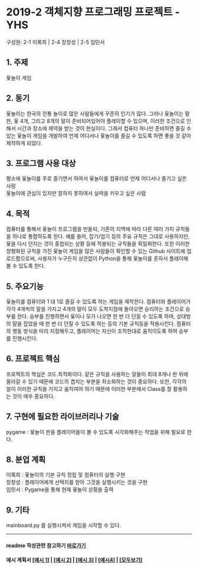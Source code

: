 # 2019-2 객체지향 프로그래밍 프로젝트 - **YHS**
구성원: 2-1 이록희 | 2-4 장창성 | 2-5 임민서

## 1. 주제
윷놀이 게임

## 2. 동기
 윷놀이는 한국의 전통 놀이로 많은 사람들에게 꾸준히 인기가 많다. 그러나 윷놀이는 말 판, 윷 4개, 그리고 8개의 말이 준비되어있어야 플레이할 수 있으며, 이러한 조건으로 인해서 시간과 장소에 제약을 받는 것이 현실이다. 그래서 컴퓨터 하나만 준비하면 즐길 수 있는 윷놀이 게임을 개발하여 언제 어디서나 윷놀이를 즐길 수 있도록 하면 좋을 것 같아 제작하게 되었다. 

## 3. 프로그램 사용 대상
평소에 윷놀이를 주로 즐기면서 하여서 윷놀이를 컴퓨터로 언제 어디서나 즐기고 싶은 사람<br>
윷놀이에 관심이 있지만 잘하지 못하여서 실력을 키우고 싶은 사람<br>

## 4. 목적
 컴퓨터를 통해서 윷놀이 프로그램을 만들되, 기존의 지역에 따라 다른 여러 가지 규칙들을 하나로 통합하도록 한다. 예를 들어, 잡기/업기 등의 주요 규칙은 그대로 사용하지만, 윷을 다시 던지는 것이 중첩되는 상황 등에 적용되는 규칙들을 획일화한다. 또한 이러한 정형화된 규칙을 가진 윷놀이 게임을 많은 사람들이 확인할 수 있는 Github 사이트에 업로드함으로써, 사용자가 누구든지 상관없이 Python을 통해 윷놀이를 혼자서 플레이해볼 수 있도록 한다.

## 5. 주요기능 
 윷놀이를 컴퓨터와 1 대 1로 즐길 수 있도록 하는 게임을 제작한다. 컴퓨터와 플레이어가 각각 4개씩의 말을 가지고 4개의 말이 모두 도착지점에 돌아오면 승리하는 조건으로 승부를 한다. 승부를 진행하면서 윷이나 모가 나오면 한 번 더 던질 수 있도록 하며, 상대방의 말을 잡았을 때 한 번 더 던질 수 있도록 하는 등의 기본 규칙등을 적용시킨다. 컴퓨터의 행동 방식을 미리 지정해두고, 플레이어는 자신이 조작한대로 움직이도록 하여 승부를 진행시킨다. 


## 6. 프로젝트 핵심
 프로젝트의 핵심은 코드 최적화이다. 같은 규칙을 사용하는 알들이 최대 8개나 판 위에 올라갈 수 있기 때문에 코드의 겹치는 부분을 최소화하는 것이 중요하다. 또한, 각각의 알이 이러한 규칙을 가지고 움직여야 하기 때문에 이러한 부분에서 Class를 잘 활용하는 것이 매우 중요하다.
 
## 7. 구현에 필요한 라이브러리나 기술
pygame : 윷놀이 판을 플레이어들이 볼 수 있도록 시각화해주는 작업을 위해 필요로 한다.

## 8. **분업 계획**
이록희 : 윷놀이의 기본 규칙 정립 및 컴퓨터의 실행 구현 <br>
장창성 : 플레이어에게 선택지를 받아 그것을 실행시키는 것을 구현 <br>
임민서 : Pygame을 통해 현재 윷놀이 상황을 출력 <br>

## 9. 기타
mainboard.py 를 실행시켜서 게임을 시작할 수 있다.
<hr>

#### readme 작성관련 참고하기 [바로가기](https://heropy.blog/2017/09/30/markdown/)

#### 예시 계획서 [[예시 1]](https://docs.google.com/document/d/1hcuGhTtmiTUxuBtr3O6ffrSMahKNhEj33woE02V-84U/edit?usp=sharing) | [[예시 2]](https://docs.google.com/document/d/1FmxTZvmrroOW4uZ34Xfyyk9ejrQNx6gtsB6k7zOvHYE/edit?usp=sharing) | [[예시 3]](https://github.com/goldmango328/2018-OOP-Python-Light) | [[예시4]](https://github.com/ssy05468/2018-OOP-Python-lightbulb) | [[모두보기]](https://github.com/kadragon/oop_project_ex/network/members)

